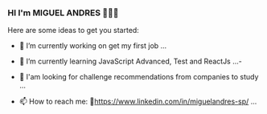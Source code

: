 ### HI     I'm  MIGUEL ANDRES 👋👨‍💻



Here are some ideas to get you started:

- 🔭 I’m currently working on get my first job ...
- 🌱 I’m currently learning JavaScript Advanced, Test and ReactJs ...-
- 🤔 I'am looking for challenge recommendations from companies to study ...

- 📫 How to reach me: 🔗https://www.linkedin.com/in/miguelandres-sp/ ...


